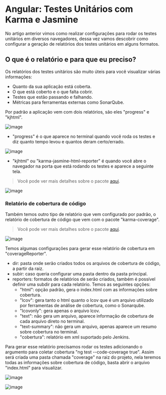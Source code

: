 # Angular: Testes Unitários com Karma e Jasmine

No artigo anterior vimos como realizar configurações para rodar os testes unitários em diversos navegadores, dessa vez vamos descobrir como configurar a geração de relatórios dos testes unitários em alguns formatos.

## O que é o relatório e para que eu preciso?

Os relatórios dos testes unitários são muito úteis para você visualizar várias informações:
- Quanto da sua aplicação está coberta.
- O que está coberto e o que falta cobrir.
- Testes que estão passando e falhando.
- Métricas para ferramentas externas como SonarQube.

Por padrão a aplicação vem com dois relatórios, são eles "progress" e "kjhtml". 

![image](https://user-images.githubusercontent.com/73451858/151710163-ab787ac8-61ff-4d6c-abfb-6d6a65f409e2.png)

- "progress" é o que aparece no terminal quando você roda os testes e diz quanto tempo levou e quantos deram certo/errado.

![image](https://user-images.githubusercontent.com/73451858/151710125-9775e294-73d4-4ec4-a57e-24d6cb30b49d.png)

- "kjhtml" ou "karma-jasmine-html-reporter" é quando você abre o navegador na porta que está rodando os testes e aparece a seguinte tela.
> Você pode ver mais detalhes sobre o pacote [aqui](https://www.npmjs.com/package/karma-jasmine-html-reporter).

![image](https://user-images.githubusercontent.com/73451858/151710021-85b8aa8b-97b6-4d9d-9651-7061150f7510.png)

### Relatório de cobertura de código

Também temos outro tipo de relatório que vem configurado por padrão, o relatório de cobertura de código que vem com o pacote "karma-coverage". 
> Você pode ver mais detalhes sobre o pacote [aqui](https://www.npmjs.com/package/karma-coverage).

![image](https://user-images.githubusercontent.com/73451858/151711004-8e1e10ef-88cb-4fda-97f8-1b8091cf9ad8.png)

Temos algumas configurações para gerar esse relatório de cobertura em "coverageReporter".
- dir: pasta onde serão criados todos os arquivos de cobertura de código, a partir da raiz.
- subir: caso queria configurar uma pasta dentro da pasta principal.
- reporters: formatos de relatórios de serão criados, também é possível definir uma subdir para cada relatório. Temos as seguintes opções:
  - "html": opção padrão, gera o index.html com as informações sobre cobertura.
  - "lcov": gera tanto o html quanto o lcov que é um arquivo utilizado por ferramentas de análise de cobertura, como o Sonarqube.
  - "lcovonly": gera apenas o arquivo lcov.
  - "text": não gera um arquivo, aparece informação de cobertura de cada arquivo direto no terminal.
  - "text-summary": não gera um arquivo, apenas aparece um resumo sobre cobertura no terminal.
  - "cobertura": relatório em xml suportado pelo Jenkins.

Para gerar esse relatório precisamos rodar os testes adicionando o argumento para coletar cobertura "ng test --code-coverage true". Assim será criada uma pasta chamada "coverage" na raiz do projeto, nela teremos todas as informações sobre cobertura de código, basta abrir o arquivo "index.html" para visualizar.

![image](https://user-images.githubusercontent.com/73451858/151710901-9e2d2c6f-e2a6-4406-8637-d0d906ebd29d.png)

![image](https://user-images.githubusercontent.com/73451858/151710857-b22477dd-2001-4de2-9d9b-48208a42664d.png)

